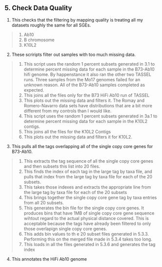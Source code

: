 ## 5. Check Data Quality
1. This checks that the filtering by mapping quality is treating all my datasets roughly the same for all SGEs.
>1.  Ab10
>2. B chromosome
>3. K10L2


2. These scriripts filter out samples with too much missing data. 
>1.  This script uses the random 1 percent subsets generated in 3.1 to determine percent missing data for each sample in the B73-Ab10 hifi genome. By happenstance it also ran the other two TASSEL runs. Three samples from the Mo17 genomes failed for an unknown reason. All of the B73-Ab10 samples completed as expected.
>2.  This joins all the files only for the B73 HiFi Ab10 run of TASSEL
>3.  This plots out the missing data and filters it. The Romay and Romero-Navarro data sets have distributions that are a bit more different from my controls than I would like.
>4.  This script uses the random 1 percent subsets generated in 3a.1 to determine percent missing data for each sample in the K10L2 contigs.
>5.   This joins all the files for the K10L2 Contigs
>6.   This plots out the missing data and filters it for K10L2.

3. This pulls all the tags overlapping all of the single copy core genes for B73-Ab10.
>1. This extracts the tag sequence of all the single copy core genes and then subsets this list into 20 files.
>2. This finds the index of each tag in the large tag by taxa file, and pulls that index from the large tag by taxa file for each of the 20 subsets.
>3. This takes those indexes and extracts the appropriate line from the large tag by taxa file for each of the 20 subsets
>4. This brings together the single copy core gene tag by taxa entries from all 20 subsets.
>5. This generates the bin file for the single copy core genes. It produces bins that have 1MB of single copy core gene sequence wihtout regard to the actual physical distance covered. This is acceptable because the tags have already been filtered to only those overlapign single copy core genes.
>6. This adds bin values to th e 20 subset files generated in 5.3.3. Performing this on the merged file made in 5.3.4 takes too long.
>7. This loads in all the files generated in 5.3.6 and generates the tag index

4. This annotates the HiFi Ab10 genome
   
